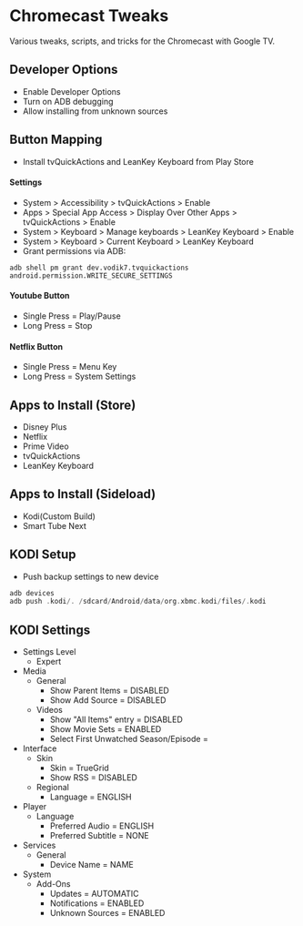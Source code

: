 # Chromecast Tweaks

Various tweaks, scripts, and tricks for the Chromecast with Google TV.

## Developer Options

- Enable Developer Options
- Turn on ADB debugging
- Allow installing from unknown sources

## Button Mapping
- Install tvQuickActions and LeanKey Keyboard from Play Store

#### Settings
- System > Accessibility > tvQuickActions > Enable
- Apps > Special App Access > Display Over Other Apps > tvQuickActions > Enable
- System > Keyboard > Manage keyboards > LeanKey Keyboard > Enable
- System > Keyboard > Current Keyboard > LeanKey Keyboard
- Grant permissions via ADB:
```
adb shell pm grant dev.vodik7.tvquickactions android.permission.WRITE_SECURE_SETTINGS
```

#### Youtube Button
- Single Press = Play/Pause
- Long Press = Stop

#### Netflix Button
- Single Press = Menu Key
- Long Press = System Settings

## Apps to Install (Store)

- Disney Plus
- Netflix
- Prime Video
- tvQuickActions
- LeanKey Keyboard

## Apps to Install (Sideload)

- Kodi(Custom Build)
- Smart Tube Next

## KODI Setup
- Push backup settings to new device
```adb connect ipaddress
adb devices
adb push .kodi/. /sdcard/Android/data/org.xbmc.kodi/files/.kodi
```



## KODI Settings

- Settings Level
  - Expert
- Media
  - General
    - Show Parent Items = DISABLED
    - Show Add Source = DISABLED
  - Videos
    - Show "All Items" entry = DISABLED
    - Show Movie Sets = ENABLED
    - Select First Unwatched Season/Episode = 
- Interface
  - Skin
    - Skin = TrueGrid
    - Show RSS = DISABLED
  - Regional
    - Language = ENGLISH 
- Player
  - Language
    - Preferred Audio = ENGLISH
    - Preferred Subtitle = NONE
- Services
  - General
    - Device Name = NAME
- System
  - Add-Ons
    - Updates = AUTOMATIC
    - Notifications = ENABLED
    - Unknown Sources = ENABLED
